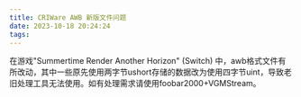 ```yaml
---
title: CRIWare AWB 新版文件问题
date: 2023-10-18 20:24:24
tags:
---
```

在游戏"Summertime Render Another Horizon" (Switch) 中，awb格式文件有所改动，其中一些原先使用两字节ushort存储的数据改为使用四字节uint，导致老旧处理工具无法使用。如有处理需求请使用foobar2000+VGMStream。